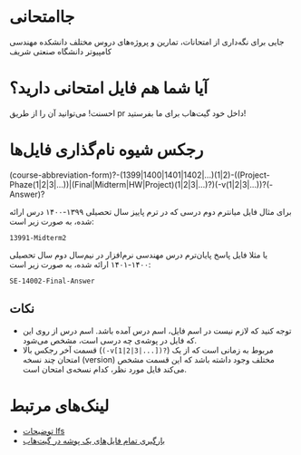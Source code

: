 # جاامتحانی
جایی برای نگه‌داری از امتحانات، تمارین و پروژه‌های دروس مختلف دانشکده مهندسی کامپیوتر دانشگاه صنعتی شریف

# آیا شما هم فایل امتحانی دارید؟

احسنت! می‌توانید آن را از طریق pr داخل خود گیت‌هاب برای ما بفرستید!

# رجکس شیوه نام‌گذاری فایل‌ها
(course-abbreviation-form)?-(1399|1400|1401|1402|...)(1|2)-((Project-Phaze(1|2|3|...))|(Final|Midterm|HW|Project)(1|2|3|...)?)(-v(1|2|3|...))?(-Answer)?

برای مثال فایل میانترم دوم درسی که در ترم پاییز سال تحصیلی ۱۳۹۹-۱۴۰۰ درس ارائه شده، به صورت زیر است:

`13991-Midterm2`

یا مثلا فایل پاسخ پایان‌ترم درس مهندسی نرم‌افزار در نیم‌سال دوم سال تحصیلی ۱۴۰۰-۱۴۰۱ ارائه شده، به صورت زیر است:

`SE-14002-Final-Answer`

## نکات
- توجه کنید که لازم نیست در اسم فایل، اسم درس آمده باشد. اسم درس از روی این که فایل در پوشه‌ی چه درسی است، مشخص می‌شود.
- قسمت آخر رجکس بالا (`(-v[1|2|3|...])?`) مربوط به زمانی است که از یک امتحان چند نسخه (version) مختلف وجود داشته باشد که این قسمت مشخص می‌کند فایل مورد نظر، کدام نسخه‌ی امتحان است.

# لینک‌های مرتبط
- [توضیحات lfs](https://medium.com/junior-dev/how-to-use-git-lfs-large-file-storage-to-push-large-files-to-github-41c8db1e2d65)
- [بارگیری تمام فایل‌های یک پوشه در گیت‌هاب](https://download-directory.github.io/)
